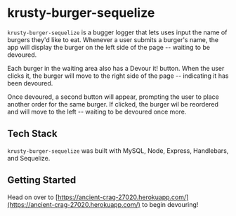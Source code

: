 # krusty-burger-sequelize

`krusty-burger-sequelize` is a bugger logger that lets uses input the name of burgers they'd like to eat. Whenever a user submits a burger's name, the app will display the burger on the left side of the page -- waiting to be devoured.

Each burger in the waiting area also has a Devour it! button. When the user clicks it, the burger will move to the right side of the page -- indicating it has been devoured. 

Once devoured, a second button will appear, prompting the user to place another order for the same burger. If clicked, the burger wil be reordered and will move to the left -- waiting to be devoured once more. 

## Tech Stack

`krusty-burger-sequelize` was built with MySQL, Node, Express, Handlebars, and Sequelize. 

## Getting Started

Head on over to [https://ancient-crag-27020.herokuapp.com/](https://ancient-crag-27020.herokuapp.com/) to begin devouring!